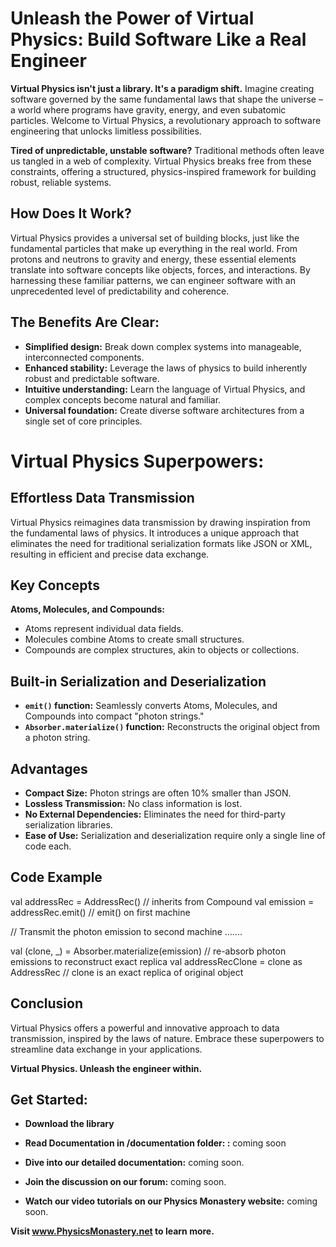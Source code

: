 # Unleash the Power of Virtual Physics: Build Software Like a Real Engineer

**Virtual Physics isn't just a library. It's a paradigm shift.** Imagine creating software governed by the same fundamental laws that shape the universe – a world where programs have gravity, energy, and even subatomic particles. Welcome to Virtual Physics, a revolutionary approach to software engineering that unlocks limitless possibilities.

**Tired of unpredictable, unstable software?** Traditional methods often leave us tangled in a web of complexity. Virtual Physics breaks free from these constraints, offering a structured, physics-inspired framework for building robust, reliable systems.

## How Does It Work?

Virtual Physics provides a universal set of building blocks, just like the fundamental particles that make up everything in the real world. From protons and neutrons to gravity and energy, these essential elements translate into software concepts like objects, forces, and interactions. By harnessing these familiar patterns, we can engineer software with an unprecedented level of predictability and coherence.

## The Benefits Are Clear:

* **Simplified design:** Break down complex systems into manageable, interconnected components.
* **Enhanced stability:** Leverage the laws of physics to build inherently robust and predictable software.
* **Intuitive understanding:** Learn the language of Virtual Physics, and complex concepts become natural and familiar.
* **Universal foundation:** Create diverse software architectures from a single set of core principles.

# Virtual Physics Superpowers:

## Effortless Data Transmission

Virtual Physics reimagines data transmission by drawing inspiration from the fundamental laws of physics. It introduces a unique approach that eliminates the need for traditional serialization formats like JSON or XML, resulting in efficient and precise data exchange.

## Key Concepts

**Atoms, Molecules, and Compounds:**

- Atoms represent individual data fields.
- Molecules combine Atoms to create small structures.
- Compounds are complex structures, akin to objects or collections.

## Built-in Serialization and Deserialization

- **`emit()` function:** Seamlessly converts Atoms, Molecules, and Compounds into compact "photon strings."
- **`Absorber.materialize()` function:** Reconstructs the original object from a photon string.

## Advantages

- **Compact Size:** Photon strings are often 10% smaller than JSON.
- **Lossless Transmission:** No class information is lost.
- **No External Dependencies:** Eliminates the need for third-party serialization libraries.
- **Ease of Use:** Serialization and deserialization require only a single line of code each.

## Code Example

val addressRec = AddressRec()       // inherits from Compound
val emission  = addressRec.emit()   // emit() on first machine

// Transmit the photon emission to second machine .......


val (clone, _) = Absorber.materialize(emission)   // re-absorb photon emissions to reconstruct exact replica
val addressRecClone = clone as AddressRec         // clone is an exact replica of original object




## Conclusion

Virtual Physics offers a powerful and innovative approach to data transmission, inspired by the laws of nature. Embrace these superpowers to streamline data exchange in your applications.

**Virtual Physics. Unleash the engineer within.**

## Get Started:

* **Download the library**
* **Read Documentation in /documentation folder: :**  coming soon
* **Dive into our detailed documentation:** coming soon.

* **Join the discussion on our forum:**  coming soon.
* **Watch our video tutorials on our Physics Monastery website:**  coming soon.



**Visit www.PhysicsMonastery.net to learn more.**

